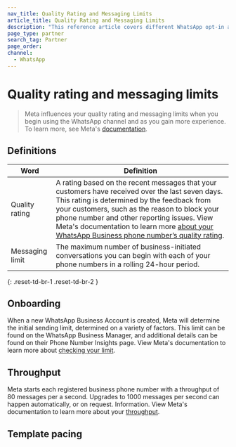 ```yaml
---
nav_title: Quality Rating and Messaging Limits
article_title: Quality Rating and Messaging Limits 
description: "This reference article covers different WhatsApp opt-in and opt-out methods."
page_type: partner
search_tag: Partner
page_order: 
channel:
  - WhatsApp
---
```


# Quality rating and messaging limits

> Meta influences your quality rating and messaging limits when you begin using the WhatsApp channel and as you gain more experience. To learn more, see Meta's [documentation](https://developers.facebook.com/docs/whatsapp/messaging-limits).

## Definitions

| Word | Definition |
| --- | --- |
| Quality rating | A rating based on the recent messages that your customers have received over the last seven days. This rating is determined by the feedback from your customers, such as the reason to block your phone number and other reporting issues. View Meta's documentation to learn more [about your WhatsApp Business phone number’s quality rating](https://www.facebook.com/business/help/896873687365001).|
| Messaging limit | The maximum number of business-initiated conversations you can begin with each of your phone numbers in a rolling 24-hour period. |
{: .reset-td-br-1 .reset-td-br-2 }

## Onboarding  

When a new WhatsApp Business Account is created, Meta will determine the initial sending limit, determined on a variety of factors. This limit can be found on the WhatsApp Business Manager, and additional details can be found on their Phone Number Insights page. View Meta's documentation to learn more about [checking your limit](https://developers.facebook.com/docs/whatsapp/messaging-limits#checking-your-limit).

## Throughput

Meta starts each registered business phone number with a throughput of 80 messages per a second. Upgrades to 1000 messages per second can happen automatically, or on request. Information. View Meta's documentation to learn more about your [throughput](https://developers.facebook.com/docs/whatsapp/cloud-api/overview#throughput).

## Template pacing
